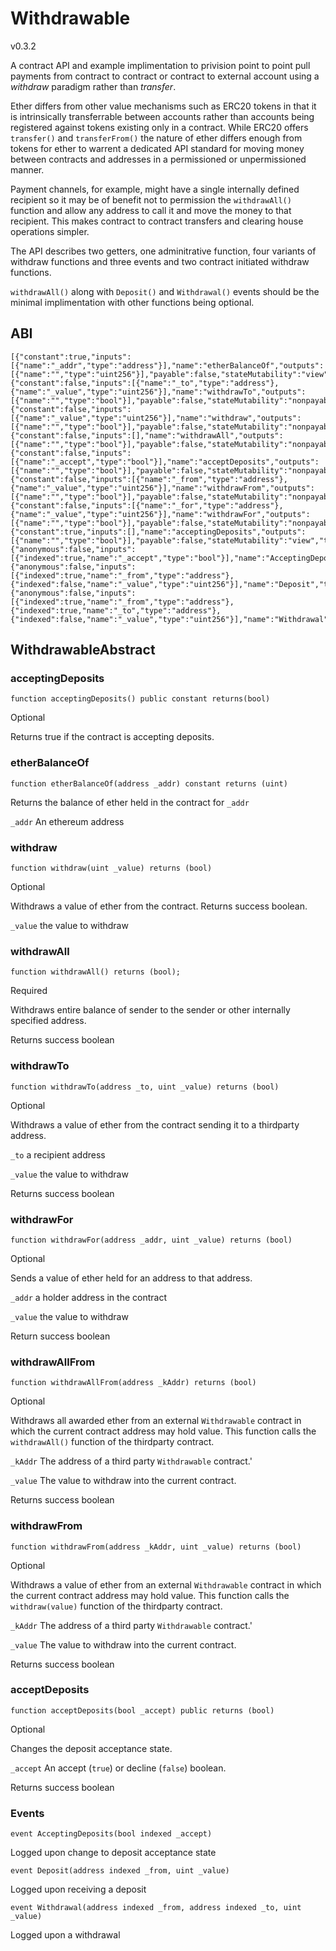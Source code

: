 # Withdrawable
v0.3.2

A contract API and example implimentation to privision point to point pull 
payments from contract to contract or contract to external account using
a *withdraw* paradigm rather than *transfer*.

Ether differs from other value mechanisms such as ERC20 tokens in that it is 
intrinsically transferrable between accounts rather than accounts being 
registered against tokens existing only in a contract. While ERC20 offers `transfer()` and `transferFrom()` 
the nature of ether differs enough from tokens for ether to warrent a dedicated 
API standard for moving money between contracts and addresses in a permissioned 
or unpermissioned manner.

Payment channels, for example, might have a single internally defined recipient
so it may be of benefit not to permission the `withdrawAll()` function and allow
any address to call it and move the money to that recipient.  This makes
contract to contract transfers and clearing house operations simpler.

The API describes two getters, one adminitrative function, four variants of
withdraw functions and three events and two contract initiated withdraw
functions.

`withdrawAll()` along with `Deposit()` and `Withdrawal()` events should
be the minimal implimentation with other functions being optional. 

## ABI
```
[{"constant":true,"inputs":[{"name":"_addr","type":"address"}],"name":"etherBalanceOf","outputs":[{"name":"","type":"uint256"}],"payable":false,"stateMutability":"view","type":"function"},{"constant":false,"inputs":[{"name":"_to","type":"address"},{"name":"_value","type":"uint256"}],"name":"withdrawTo","outputs":[{"name":"","type":"bool"}],"payable":false,"stateMutability":"nonpayable","type":"function"},{"constant":false,"inputs":[{"name":"_value","type":"uint256"}],"name":"withdraw","outputs":[{"name":"","type":"bool"}],"payable":false,"stateMutability":"nonpayable","type":"function"},{"constant":false,"inputs":[],"name":"withdrawAll","outputs":[{"name":"","type":"bool"}],"payable":false,"stateMutability":"nonpayable","type":"function"},{"constant":false,"inputs":[{"name":"_accept","type":"bool"}],"name":"acceptDeposits","outputs":[{"name":"","type":"bool"}],"payable":false,"stateMutability":"nonpayable","type":"function"},{"constant":false,"inputs":[{"name":"_from","type":"address"},{"name":"_value","type":"uint256"}],"name":"withdrawFrom","outputs":[{"name":"","type":"bool"}],"payable":false,"stateMutability":"nonpayable","type":"function"},{"constant":false,"inputs":[{"name":"_for","type":"address"},{"name":"_value","type":"uint256"}],"name":"withdrawFor","outputs":[{"name":"","type":"bool"}],"payable":false,"stateMutability":"nonpayable","type":"function"},{"constant":true,"inputs":[],"name":"acceptingDeposits","outputs":[{"name":"","type":"bool"}],"payable":false,"stateMutability":"view","type":"function"},{"anonymous":false,"inputs":[{"indexed":true,"name":"_accept","type":"bool"}],"name":"AcceptingDeposits","type":"event"},{"anonymous":false,"inputs":[{"indexed":true,"name":"_from","type":"address"},{"indexed":false,"name":"_value","type":"uint256"}],"name":"Deposit","type":"event"},{"anonymous":false,"inputs":[{"indexed":true,"name":"_from","type":"address"},{"indexed":true,"name":"_to","type":"address"},{"indexed":false,"name":"_value","type":"uint256"}],"name":"Withdrawal","type":"event"}]
```

## WithdrawableAbstract

### acceptingDeposits
```
function acceptingDeposits() public constant returns(bool)
```
Optional

Returns true if the contract is accepting deposits.
  
### etherBalanceOf
```
function etherBalanceOf(address _addr) constant returns (uint)
```
Returns the balance of ether held in the contract for `_addr`

`_addr` An ethereum address

### withdraw
```
function withdraw(uint _value) returns (bool)
```
Optional

Withdraws a value of ether from the contract. Returns success boolean.

`_value` the value to withdraw

### withdrawAll
```
function withdrawAll() returns (bool);
```
Required

Withdraws entire balance of sender to the sender or other internally specified
address.

Returns success boolean

### withdrawTo
```
function withdrawTo(address _to, uint _value) returns (bool)
```
Optional

Withdraws a value of ether from the contract sending it to a thirdparty address.

`_to` a recipient address

`_value` the value to withdraw

Returns success boolean
    
### withdrawFor
```
function withdrawFor(address _addr, uint _value) returns (bool)
```
Optional

Sends a value of ether held for an address to that address.

`_addr` a holder address in the contract

`_value` the value to withdraw

Return success boolean

### withdrawAllFrom
```
function withdrawAllFrom(address _kAddr) returns (bool)
```
Optional

Withdraws all awarded ether from an external `Withdrawable` contract in
which the current contract address may hold value. This function calls the
`withdrawAll()` function of the thirdparty contract.

`_kAddr` The address of a third party `Withdrawable` contract.'

`_value` The value to withdraw into the current contract.

Returns success boolean

### withdrawFrom
```
function withdrawFrom(address _kAddr, uint _value) returns (bool)
```
Optional

Withdraws a value of ether from an external `Withdrawable` contract in
which the current contract address may hold value. This function calls the
`withdraw(value)` function of the thirdparty contract.

`_kAddr` The address of a third party `Withdrawable` contract.'

`_value` The value to withdraw into the current contract.

Returns success boolean

### acceptDeposits
```
function acceptDeposits(bool _accept) public returns (bool)
```
Optional

Changes the deposit acceptance state.

`_accept` An accept (`true`) or decline (`false`) boolean.

Returns success boolean

### Events
```
event AcceptingDeposits(bool indexed _accept)
```
Logged upon change to deposit acceptance state

`event Deposit(address indexed _from, uint _value)`

Logged upon receiving a deposit
    
`event Withdrawal(address indexed _from, address indexed _to, uint _value)`

Logged upon a withdrawal